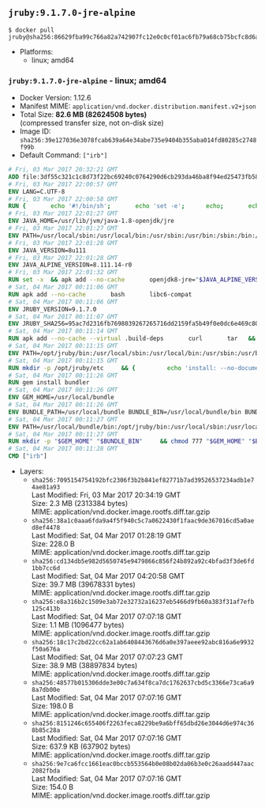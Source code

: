 ## `jruby:9.1.7.0-jre-alpine`

```console
$ docker pull jruby@sha256:86629fba99c766a82a742907fc12e0c0cf01ac6fb79a68cb75bcfc8d6a09185f
```

-	Platforms:
	-	linux; amd64

### `jruby:9.1.7.0-jre-alpine` - linux; amd64

-	Docker Version: 1.12.6
-	Manifest MIME: `application/vnd.docker.distribution.manifest.v2+json`
-	Total Size: **82.6 MB (82624508 bytes)**  
	(compressed transfer size, not on-disk size)
-	Image ID: `sha256:39e127036e3078fcab639a64e34abe735e9404b355aba014fd80285c2748f99b`
-	Default Command: `["irb"]`

```dockerfile
# Fri, 03 Mar 2017 20:32:21 GMT
ADD file:3df55c321c1c8d73f22bc69240c0764290d6cb293da46ba8f94ed25473fb5853 in / 
# Fri, 03 Mar 2017 22:00:57 GMT
ENV LANG=C.UTF-8
# Fri, 03 Mar 2017 22:00:58 GMT
RUN { 		echo '#!/bin/sh'; 		echo 'set -e'; 		echo; 		echo 'dirname "$(dirname "$(readlink -f "$(which javac || which java)")")"'; 	} > /usr/local/bin/docker-java-home 	&& chmod +x /usr/local/bin/docker-java-home
# Fri, 03 Mar 2017 22:01:27 GMT
ENV JAVA_HOME=/usr/lib/jvm/java-1.8-openjdk/jre
# Fri, 03 Mar 2017 22:01:27 GMT
ENV PATH=/usr/local/sbin:/usr/local/bin:/usr/sbin:/usr/bin:/sbin:/bin:/usr/lib/jvm/java-1.8-openjdk/jre/bin:/usr/lib/jvm/java-1.8-openjdk/bin
# Fri, 03 Mar 2017 22:01:28 GMT
ENV JAVA_VERSION=8u111
# Fri, 03 Mar 2017 22:01:28 GMT
ENV JAVA_ALPINE_VERSION=8.111.14-r0
# Fri, 03 Mar 2017 22:01:32 GMT
RUN set -x 	&& apk add --no-cache 		openjdk8-jre="$JAVA_ALPINE_VERSION" 	&& [ "$JAVA_HOME" = "$(docker-java-home)" ]
# Sat, 04 Mar 2017 00:11:06 GMT
RUN apk add --no-cache       bash       libc6-compat
# Sat, 04 Mar 2017 00:11:06 GMT
ENV JRUBY_VERSION=9.1.7.0
# Sat, 04 Mar 2017 00:11:07 GMT
ENV JRUBY_SHA256=95ac7d2316fb7698039267265716dd2159fa5b49f0e0dc6e469c80ad59072926
# Sat, 04 Mar 2017 00:11:14 GMT
RUN apk add --no-cache --virtual .build-deps       curl       tar   && mkdir -p /opt/jruby   && curl -fSL https://s3.amazonaws.com/jruby.org/downloads/${JRUBY_VERSION}/jruby-bin-${JRUBY_VERSION}.tar.gz -o /tmp/jruby.tar.gz   && echo "$JRUBY_SHA256 */tmp/jruby.tar.gz" | sha256sum -c -   && tar -zx --strip-components=1 -f /tmp/jruby.tar.gz -C /opt/jruby   && rm /tmp/jruby.tar.gz   && ln -s /opt/jruby/bin/jruby /usr/local/bin/ruby   && apk del .build-deps
# Sat, 04 Mar 2017 00:11:15 GMT
ENV PATH=/opt/jruby/bin:/usr/local/sbin:/usr/local/bin:/usr/sbin:/usr/bin:/sbin:/bin:/usr/lib/jvm/java-1.8-openjdk/jre/bin:/usr/lib/jvm/java-1.8-openjdk/bin
# Sat, 04 Mar 2017 00:11:15 GMT
RUN mkdir -p /opt/jruby/etc     && {         echo 'install: --no-document';         echo 'update: --no-document';     } >> /opt/jruby/etc/gemrc
# Sat, 04 Mar 2017 00:11:26 GMT
RUN gem install bundler
# Sat, 04 Mar 2017 00:11:26 GMT
ENV GEM_HOME=/usr/local/bundle
# Sat, 04 Mar 2017 00:11:26 GMT
ENV BUNDLE_PATH=/usr/local/bundle BUNDLE_BIN=/usr/local/bundle/bin BUNDLE_SILENCE_ROOT_WARNING=1 BUNDLE_APP_CONFIG=/usr/local/bundle
# Sat, 04 Mar 2017 00:11:27 GMT
ENV PATH=/usr/local/bundle/bin:/opt/jruby/bin:/usr/local/sbin:/usr/local/bin:/usr/sbin:/usr/bin:/sbin:/bin:/usr/lib/jvm/java-1.8-openjdk/jre/bin:/usr/lib/jvm/java-1.8-openjdk/bin
# Sat, 04 Mar 2017 00:11:27 GMT
RUN mkdir -p "$GEM_HOME" "$BUNDLE_BIN"     && chmod 777 "$GEM_HOME" "$BUNDLE_BIN"
# Sat, 04 Mar 2017 00:11:28 GMT
CMD ["irb"]
```

-	Layers:
	-	`sha256:7095154754192bfc2306f3b2b841ef82771b7ad39526537234adb1e74ae81a93`  
		Last Modified: Fri, 03 Mar 2017 20:34:19 GMT  
		Size: 2.3 MB (2313384 bytes)  
		MIME: application/vnd.docker.image.rootfs.diff.tar.gzip
	-	`sha256:38a1c0aaa6fda9a4f5f940c5c7a0622430f1faac9de367016cd5a0aed8ef4478`  
		Last Modified: Sat, 04 Mar 2017 01:28:19 GMT  
		Size: 228.0 B  
		MIME: application/vnd.docker.image.rootfs.diff.tar.gzip
	-	`sha256:cd134db5e982d5650745e9479866c856f24b892a92c4bfad3f3de6fd1bb7cc6d`  
		Last Modified: Sat, 04 Mar 2017 04:20:58 GMT  
		Size: 39.7 MB (39678331 bytes)  
		MIME: application/vnd.docker.image.rootfs.diff.tar.gzip
	-	`sha256:e8a316b2c1509e3ab72e32732a16237eb5466d9fb60a383f31af7efb125c413b`  
		Last Modified: Sat, 04 Mar 2017 07:07:18 GMT  
		Size: 1.1 MB (1096477 bytes)  
		MIME: application/vnd.docker.image.rootfs.diff.tar.gzip
	-	`sha256:18c17c2bd22cc62a1ab6408443676d6a0e397aeee92abc816a6e9932f50a676a`  
		Last Modified: Sat, 04 Mar 2017 07:07:23 GMT  
		Size: 38.9 MB (38897834 bytes)  
		MIME: application/vnd.docker.image.rootfs.diff.tar.gzip
	-	`sha256:48577b015306dde3e00c7a634f8ca7dc1762637cbd5c3366e73ca6a98a7db00e`  
		Last Modified: Sat, 04 Mar 2017 07:07:16 GMT  
		Size: 198.0 B  
		MIME: application/vnd.docker.image.rootfs.diff.tar.gzip
	-	`sha256:8151246c655406f2263feca8229be9a6bff65dbd26e3044d6e974c368b85c28a`  
		Last Modified: Sat, 04 Mar 2017 07:07:16 GMT  
		Size: 637.9 KB (637902 bytes)  
		MIME: application/vnd.docker.image.rootfs.diff.tar.gzip
	-	`sha256:9e7ca6fcc1661eac0bccb553564b0e08b02da06b3e0c26aadd447aac2082fbda`  
		Last Modified: Sat, 04 Mar 2017 07:07:16 GMT  
		Size: 154.0 B  
		MIME: application/vnd.docker.image.rootfs.diff.tar.gzip
